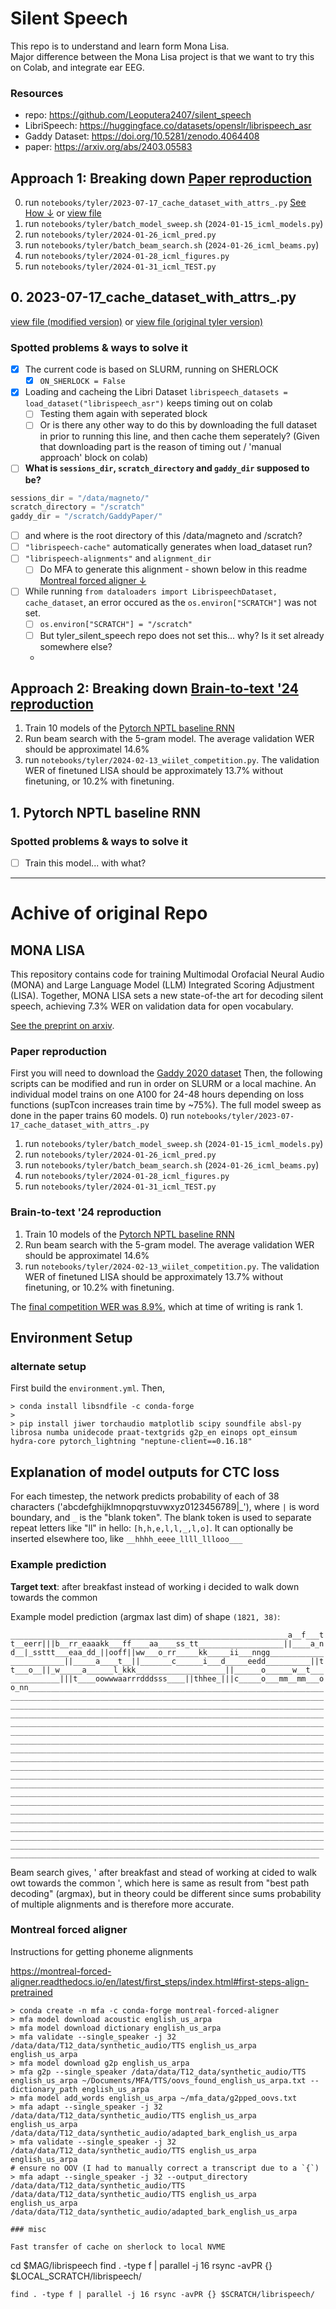 # Silent Speech
This repo is to understand and learn form Mona Lisa.  
Major difference between the Mona Lisa project is that we want to try this on Colab, and integrate ear EEG.

### Resources
- repo: https://github.com/Leoputera2407/silent_speech
- LibriSpeech: https://huggingface.co/datasets/openslr/librispeech_asr
- Gaddy Dataset: https://doi.org/10.5281/zenodo.4064408
- paper: https://arxiv.org/abs/2403.05583

## Approach 1: Breaking down [Paper reproduction](#paper-reproduction) 
0. run `notebooks/tyler/2023-07-17_cache_dataset_with_attrs_.py` [See How ↓](#0-2023-07-17_cache_dataset_with_attrs_py) or [view file](notebooks/tyler/2023-07-17_cache_dataset_with_attrs_.py)
1. run `notebooks/tyler/batch_model_sweep.sh` (`2024-01-15_icml_models.py`)
2. run `notebooks/tyler/2024-01-26_icml_pred.py`
3. run `notebooks/tyler/batch_beam_search.sh` (`2024-01-26_icml_beams.py`)
4. run `notebooks/tyler/2024-01-28_icml_figures.py`
5. run `notebooks/tyler/2024-01-31_icml_TEST.py`

## 0. 2023-07-17_cache_dataset_with_attrs_.py
[view file (modified version)](notebooks/tyler/2023-07-17_cache_dataset_with_attrs_.py) or [view file (original tyler version)](https://github.com/Leoputera2407/tyler_silent_speech/blob/main/notebooks/tyler/2023-07-17_cache_dataset_with_attrs_.py)

### Spotted problems & ways to solve it
- [x] The current code is based on SLURM, running on SHERLOCK
  - [x] ```ON_SHERLOCK = False```
- [x] Loading and cacheing the Libri Dataset ```librispeech_datasets = load_dataset("librispeech_asr")``` keeps timing out on colab
  - [ ] Testing them again with seperated block
  - [ ] Or is there any other way to do this by downloading the full dataset in prior to running this line, and then cache them seperately? (Given that downloading part is the reason of timing out / 'manual approach' block on colab)
- [ ] **What is ```sessions_dir```, ```scratch_directory``` and ```gaddy_dir``` supposed to be?**
```python
sessions_dir = "/data/magneto/"
scratch_directory = "/scratch"
gaddy_dir = "/scratch/GaddyPaper/"
```
  - [ ] and where is the root directory of this /data/magneto and /scratch?
- [ ] ```"librispeech-cache"``` automatically generates when load_dataset run?
- [ ] ```"librispeech-alignments"``` and ```alignment_dir```
  - [ ] Do MFA to generate this alignment - shown below in this readme [Montreal forced aligner ↓](#montreal-forced-aligner)
- [ ] While running ```from dataloaders import LibrispeechDataset, cache_dataset```, an error occured as the ```os.environ["SCRATCH"]``` was not set.
  - [ ] ```os.environ["SCRATCH"] = "/scratch"```
  - [ ] But tyler_silent_speech repo does not set this... why? Is it set already somewhere else?
  -

## Approach 2: Breaking down [Brain-to-text '24 reproduction](#brain-to-text-24-reproduction)  
1. Train 10 models of the [Pytorch NPTL baseline RNN](https://github.com/cffan/neural_seq_decoder)
2. Run beam search with the 5-gram model. The average validation WER should be approximatel 14.6%
3. run `notebooks/tyler/2024-02-13_wiilet_competition.py`. The validation WER of finetuned LISA should be approximately 13.7% without finetuning, or 10.2% with finetuning.

## 1. Pytorch NPTL baseline RNN
### Spotted problems & ways to solve it
- [ ] Train this model... with what?

---

# Achive of original Repo
## MONA LISA

This repository contains code for training Multimodal Orofacial Neural Audio (MONA) and Large Language
Model (LLM) Integrated Scoring Adjustment
(LISA). Together, MONA LISA sets a new state-of-the art for decoding silent speech, achieving 7.3% WER on validation data for open vocabulary.

[See the preprint on arxiv](https://arxiv.org/abs/2403.05583).

### Paper reproduction
First you will need to download the [Gaddy 2020 dataset](https://doi.org/10.5281/zenodo.4064408) Then, the following scripts can be modified and run in order on SLURM or a local machine. An individual model trains on one A100 for 24-48 hours depending on loss functions (supTcon increases train time by ~75%). The full model sweep as done in the paper trains 60 models.
0) run `notebooks/tyler/2023-07-17_cache_dataset_with_attrs_.py`
1) run `notebooks/tyler/batch_model_sweep.sh` (`2024-01-15_icml_models.py`)
2) run `notebooks/tyler/2024-01-26_icml_pred.py`
3) run `notebooks/tyler/batch_beam_search.sh` (`2024-01-26_icml_beams.py`)
4) run `notebooks/tyler/2024-01-28_icml_figures.py`
5) run `notebooks/tyler/2024-01-31_icml_TEST.py`

### Brain-to-text '24 reproduction
1) Train 10 models of the [Pytorch NPTL baseline RNN](https://github.com/cffan/neural_seq_decoder)
2) Run beam search with the 5-gram model. The average validation WER should be approximatel 14.6%
3) run `notebooks/tyler/2024-02-13_wiilet_competition.py`. The validation WER of finetuned LISA should be approximately 13.7% without finetuning, or 10.2% with finetuning.

The [final competition WER was 8.9%](https://eval.ai/web/challenges/challenge-page/2099/leaderboard/4944), which at time of writing is rank 1.

## Environment Setup

### alternate setup
First build the `environment.yml`. Then, 
```
> conda install libsndfile -c conda-forge
> 
> pip install jiwer torchaudio matplotlib scipy soundfile absl-py librosa numba unidecode praat-textgrids g2p_en einops opt_einsum hydra-core pytorch_lightning "neptune-client==0.16.18"
```


## Explanation of model outputs for CTC loss
For each timestep, the network predicts probability of each of 38 characters ('abcdefghijklmnopqrstuvwxyz0123456789|_'), where `|` is word boundary, and `_` is the "blank token". The blank token is used to separate repeat letters like "ll" in hello: `[h,h,e,l,l,_,l,o]`. It can optionally be inserted elsewhere too, like `__hhhh_eeee_llll_lllooo___`

### Example prediction


**Target text**: after breakfast instead of working i decided to walk down towards the common

Example model prediction (argmax last dim) of shape `(1821, 38)`:

`______________________________________________________________a__f___tt__eerr|||b__rr_eaaakk___ff____aa____ss_tt___________________||____a_nd__|_ssttt___eaa_dd_||ooff||ww___o_rr_____kk_____ii___nngg________________________||_____a____t__||_______c______i___d_____eedd__________||tt___o__||_w_____a______l_kkk____________________||______o______w__t______________|||t____oowwwaarrrdddsss____||thhee_|||c_____o___mm__mm___oo_nn___________________________________________________________________________________________________________________________________________________________________________________________________________________________________________________________________________________________________________________________________________________________________________________________________________________________________________________________________________________________________________________________________________________________________________________________________________________________________________________________________________________________________________________________________________________________________________________________________________________________________________________________________________________________________________________________________________________________________________________________________________________________________________________________________________________________________________________________________________________________________________________________________________________________________________________________________________________________________________________________________________________________________________________________________________________________________________________`

Beam search gives, ' after breakfast and stead of working at cided to walk owt towards the common ', which here is same as result from "best path decoding" (argmax), but in theory could be different since sums probability of multiple alignments and is therefore more accurate.


### Montreal forced aligner
Instructions for getting phoneme alignments


https://montreal-forced-aligner.readthedocs.io/en/latest/first_steps/index.html#first-steps-align-pretrained

```
> conda create -n mfa -c conda-forge montreal-forced-aligner
> mfa model download acoustic english_us_arpa
> mfa model download dictionary english_us_arpa
> mfa validate --single_speaker -j 32 /data/data/T12_data/synthetic_audio/TTS english_us_arpa english_us_arpa
> mfa model download g2p english_us_arpa
> mfa g2p --single_speaker /data/data/T12_data/synthetic_audio/TTS english_us_arpa ~/Documents/MFA/TTS/oovs_found_english_us_arpa.txt --dictionary_path english_us_arpa
> mfa model add_words english_us_arpa ~/mfa_data/g2pped_oovs.txt
> mfa adapt --single_speaker -j 32 /data/data/T12_data/synthetic_audio/TTS english_us_arpa english_us_arpa /data/data/T12_data/synthetic_audio/adapted_bark_english_us_arpa
> mfa validate --single_speaker -j 32 /data/data/T12_data/synthetic_audio/TTS english_us_arpa english_us_arpa
# ensure no OOV (I had to manually correct a transcript due to a `{`)
> mfa adapt --single_speaker -j 32 --output_directory /data/data/T12_data/synthetic_audio/TTS /data/data/T12_data/synthetic_audio/TTS english_us_arpa english_us_arpa /data/data/T12_data/synthetic_audio/adapted_bark_english_us_arpa

### misc

Fast transfer of cache on sherlock to local NVME
```
cd $MAG/librispeech
find . -type f | parallel -j 16 rsync -avPR {} $LOCAL_SCRATCH/librispeech/
```
find . -type f | parallel -j 16 rsync -avPR {} $SCRATCH/librispeech/
